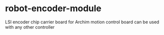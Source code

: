 # robot-encoder-module
LSI encoder chip carrier board for Archim motion control board can be used with any other controller
